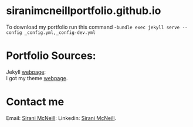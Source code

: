 # siranimcneillportfolio.github.io 

To download my portfolio run this command -`bundle exec jekyll serve --config _config.yml,_config-dev.yml`

# Portfolio Sources:

Jekyll [webpage](https://jekyllrb.com/):  
I got my theme [webpage]("https://github.com/sergiokopplin/indigo").

# Contact me
Email: [Sirani McNeill](siranimcneill020@gmail.com):
Linkedin: [Sirani McNeill](http://www.linkedin.com/in/sirani-m).
    
    

